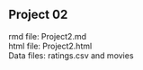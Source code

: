 ## Project 02  
rmd file: Project2.md  
html file: Project2.html  
Data files: ratings.csv and movies  
